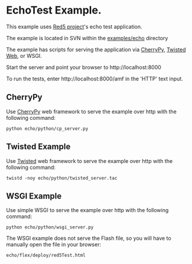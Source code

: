 # EchoTest Example. #

This example uses [Red5 project](http://code.google.com/p/red5/)'s echo test application.

The example is located in SVN within the [examples/echo](http://code.google.com/p/amfast/source/browse/trunk/examples/echo) directory

The example has scripts for serving the application via [CherryPy](http://www.cherrypy.org/), [Twisted Web](http://twistedmatrix.com/trac/), or WSGI.

Start the server and point your browser to http://localhost:8000

To run the tests, enter http://localhost:8000/amf in the 'HTTP' text input.

## CherryPy ##

Use [CherryPy](http://www.cherrypy.org/) web framework to serve the example over http with the following command:
```
python echo/python/cp_server.py
```

## Twisted Example ##
Use [Twisted](http://twistedmatrix.com/trac/) web framework to serve the example over http with the following command:
```
twistd -noy echo/python/twisted_server.tac
```

## WSGI Example ##

Use simple WSGI to serve the example over http with the following command:
```
python echo/python/wsgi_server.py
```

The WSGI example does not serve the Flash file, so you will have to manually open the file in your browser:
```
echo/flex/deploy/red5Test.html
```